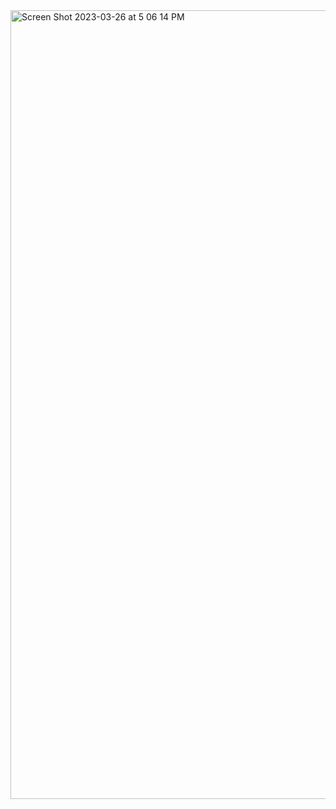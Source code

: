 

<img width="1262" alt="Screen Shot 2023-03-26 at 5 06 14 PM" src="https://user-images.githubusercontent.com/90986708/227785702-a428fcd4-5403-4d75-b33f-d2fad8d79992.png">
